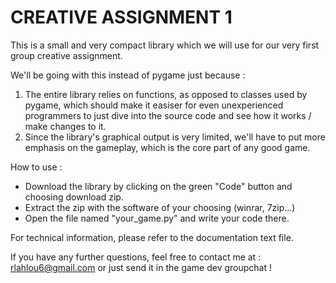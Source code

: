 # CREATIVE ASSIGNMENT 1

This is a small and very compact library which we will use for our very first group creative assignment.


We'll be going with this instead of pygame just because : 
   1. The entire library relies on functions, as opposed to classes used by pygame, which should make it easiser for even unexperienced programmers to just dive into the source code and see how it works / make changes to it.
   2. Since the library's graphical output is very limited, we'll have to put more emphasis on the gameplay, which is the core part of any good game.
   
   
How to use :
- Download the library by clicking on the green "Code" button and choosing download zip.
- Extract the zip with the software of your choosing (winrar, 7zip...)
- Open the file named "your_game.py" and write your code there.


For technical information, please refer to the documentation text file.


If you have any further questions, feel free to contact me at : rlahlou6@gmail.com or just send it in the game dev groupchat !


